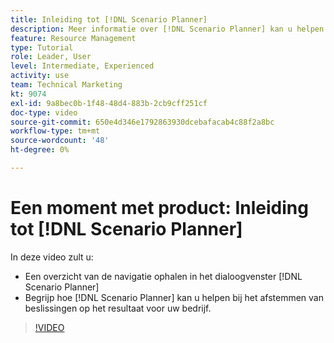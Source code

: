 ```yaml
---
title: Inleiding tot [!DNL Scenario Planner]
description: Meer informatie over [!DNL Scenario Planner] kan u helpen bij het afstemmen van beslissingen op het resultaat voor uw bedrijf. Leren navigeren [!DNL Scenario Planner].
feature: Resource Management
type: Tutorial
role: Leader, User
level: Intermediate, Experienced
activity: use
team: Technical Marketing
kt: 9074
exl-id: 9a8bec0b-1f48-48d4-883b-2cb9cff251cf
doc-type: video
source-git-commit: 650e4d346e1792863930dcebafacab4c88f2a8bc
workflow-type: tm+mt
source-wordcount: '48'
ht-degree: 0%

---
```


# Een moment met product: Inleiding tot [!DNL Scenario Planner]

In deze video zult u:

* Een overzicht van de navigatie ophalen in het dialoogvenster [!DNL Scenario Planner]
* Begrijp hoe [!DNL Scenario Planner] kan u helpen bij het afstemmen van beslissingen op het resultaat voor uw bedrijf.

>[!VIDEO](https://video.tv.adobe.com/v/335316/?quality=12&learn=on)
